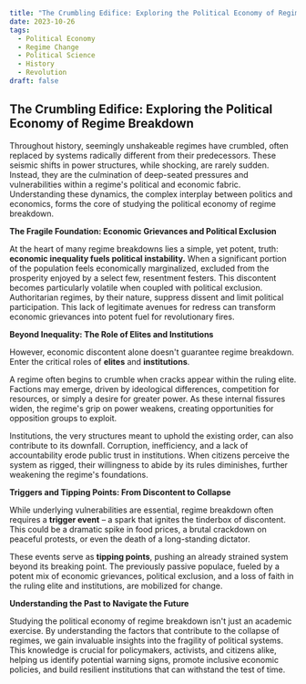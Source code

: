 ```yaml
title: "The Crumbling Edifice: Exploring the Political Economy of Regime Breakdown"
date: 2023-10-26
tags:
  - Political Economy
  - Regime Change
  - Political Science
  - History
  - Revolution
draft: false
```

## The Crumbling Edifice: Exploring the Political Economy of Regime Breakdown

Throughout history, seemingly unshakeable regimes have crumbled, often replaced by systems radically different from their predecessors. These seismic shifts in power structures, while shocking, are rarely sudden. Instead, they are the culmination of deep-seated pressures and vulnerabilities within a regime's political and economic fabric. Understanding these dynamics, the complex interplay between politics and economics, forms the core of studying the political economy of regime breakdown.

**The Fragile Foundation: Economic Grievances and Political Exclusion**

At the heart of many regime breakdowns lies a simple, yet potent, truth: **economic inequality fuels political instability.** When a significant portion of the population feels economically marginalized, excluded from the prosperity enjoyed by a select few, resentment festers. This discontent becomes particularly volatile when coupled with political exclusion. Authoritarian regimes, by their nature, suppress dissent and limit political participation. This lack of legitimate avenues for redress can transform economic grievances into potent fuel for revolutionary fires.

**Beyond Inequality: The Role of Elites and Institutions**

However, economic discontent alone doesn't guarantee regime breakdown. Enter the critical roles of **elites** and **institutions**. 

A regime often begins to crumble when cracks appear within the ruling elite. Factions may emerge, driven by ideological differences, competition for resources, or simply a desire for greater power. As these internal fissures widen, the regime's grip on power weakens, creating opportunities for opposition groups to exploit.

Institutions, the very structures meant to uphold the existing order, can also contribute to its downfall. Corruption, inefficiency, and a lack of accountability erode public trust in institutions. When citizens perceive the system as rigged, their willingness to abide by its rules diminishes, further weakening the regime's foundations.

**Triggers and Tipping Points: From Discontent to Collapse**

While underlying vulnerabilities are essential, regime breakdown often requires a **trigger event** – a spark that ignites the tinderbox of discontent. This could be a dramatic spike in food prices, a brutal crackdown on peaceful protests, or even the death of a long-standing dictator.

These events serve as **tipping points**, pushing an already strained system beyond its breaking point. The previously passive populace, fueled by a potent mix of economic grievances, political exclusion, and a loss of faith in the ruling elite and institutions, are mobilized for change.

**Understanding the Past to Navigate the Future**

Studying the political economy of regime breakdown isn't just an academic exercise. By understanding the factors that contribute to the collapse of regimes, we gain invaluable insights into the fragility of political systems. This knowledge is crucial for policymakers, activists, and citizens alike, helping us identify potential warning signs, promote inclusive economic policies, and build resilient institutions that can withstand the test of time. 
